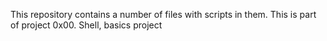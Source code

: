 This repository contains a number of files with scripts in them. This is part of project 0x00. Shell, basics project
